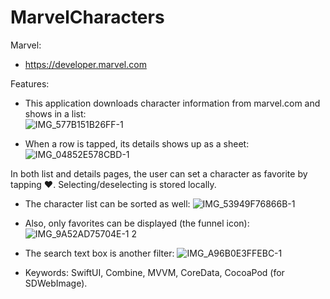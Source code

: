 # MarvelCharacters

Marvel:

- https://developer.marvel.com

Features: 

- This application downloads character information from marvel.com and shows in a list:  
![IMG_577B151B26FF-1](https://user-images.githubusercontent.com/11301432/134938785-108dae00-dca6-4c5c-b5a8-28cef415954e.jpeg)

- When a row is tapped, its details shows up as a sheet:
![IMG_04852E578CBD-1](https://user-images.githubusercontent.com/11301432/134938895-fbe2fbb4-498f-4e9d-91ba-0ab6483322d2.jpeg)

In both list and details pages, the user can set a character as favorite by tapping ❤️.  Selecting/deselecting is stored locally.

- The character list can be sorted as well:
![IMG_53949F76866B-1](https://user-images.githubusercontent.com/11301432/134939116-34dee805-84e3-451b-9cb4-287c7e18a69c.jpeg)

- Also, only favorites can be displayed (the funnel icon):
![IMG_9A52AD75704E-1 2](https://user-images.githubusercontent.com/11301432/134939293-00d31f7b-76a8-44cc-b670-78e3aeede74e.jpeg)

- The search text box is another filter:
![IMG_A96B0E3FFEBC-1](https://user-images.githubusercontent.com/11301432/134939799-ddb6950a-82dc-439b-aebc-5bc420fe3cc5.jpeg)

- Keywords: SwiftUI, Combine, MVVM, CoreData, CocoaPod (for SDWebImage).
